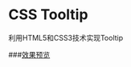 # CSS Tooltip
利用HTML5和CSS3技术实现Tooltip

###[效果预览](http://js.jirengu.com/zujuw/1/edit?html,css,output)
